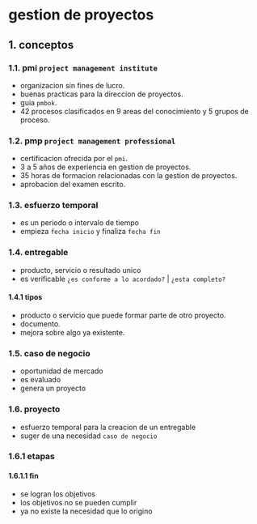 # gestion de proyectos
## 1. conceptos
### 1.1. pmi `project management institute`
- organizacion sin fines de lucro.
- buenas practicas para la direccion de proyectos.
- guia `pmbok`.
- 42 procesos clasificados en 9 areas del conocimiento y 5 grupos de proceso.

### 1.2. pmp `project management professional`
- certificacion ofrecida por el `pmi`.
- 3 a 5 años de experiencia en gestion de proyectos.
- 35 horas de formacion relacionadas con la gestion de proyectos.
- aprobacion del examen escrito.

### 1.3. esfuerzo temporal
- es un periodo o intervalo de tiempo
- empieza `fecha inicio` y finaliza `fecha fin`

### 1.4. entregable
- producto, servicio o resultado unico
- es verificable `¿es conforme a lo acordado?` | `¿esta completo?`

#### 1.4.1 tipos
- producto o servicio que puede formar parte de otro proyecto.
- documento.
- mejora sobre algo ya existente.

### 1.5. caso de negocio
- oportunidad de mercado
- es evaluado
- genera un proyecto

### 1.6. proyecto
- esfuerzo temporal para la creacion de un entregable
- suger de una necesidad `caso de negocio`

### 1.6.1 etapas

#### 1.6.1.1 fin
- se logran los objetivos
- los objetivos no se pueden cumplir
- ya no existe la necesidad que lo origino
